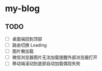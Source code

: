 # my-blog

## TODO

- [ ] 桌面端回到顶部
- [ ] 路由切换 Loading
- [ ] 图片懒加载
- [ ] 微信浏览器图片无法加载提醒外部浏览器打开
- [ ] 移动端滚动到底部自动加载偶现失败
